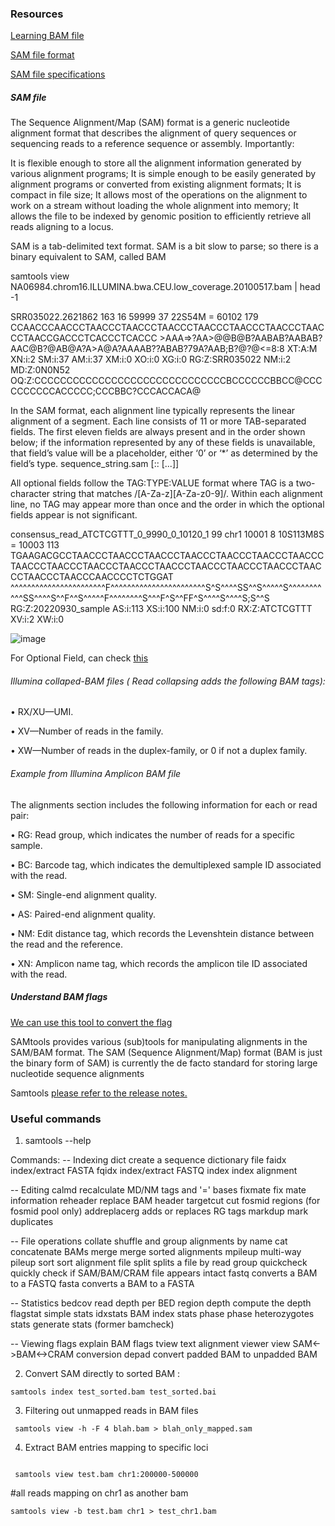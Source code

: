 ### Resources 



[Learning BAM file](https://davetang.github.io/learning_bam_file/)
 
 
[SAM file format](https://davetang.org/wiki/tiki-index.php?page=SAM)

[SAM file specifications](http://samtools.github.io/hts-specs/SAMv1.pdf)


##### SAM file 

The Sequence Alignment/Map (SAM) format is a generic nucleotide alignment format that describes the alignment of query sequences or sequencing reads to a reference sequence or assembly. Importantly:

It is flexible enough to store all the alignment information generated by various alignment programs;
It is simple enough to be easily generated by alignment programs or converted from existing alignment formats;
It is compact in file size;
It allows most of the operations on the alignment to work on a stream without loading the whole alignment into memory;
It allows the file to be indexed by genomic position to efficiently retrieve all reads aligning to a locus.

SAM is a tab-delimited text format. SAM is a bit slow to parse; so there is a binary equivalent to SAM, called BAM

samtools view NA06984.chrom16.ILLUMINA.bwa.CEU.low_coverage.20100517.bam | head -1

SRR035022.2621862 163 16 59999 37 22S54M = 60102 179 CCAACCCAACCCTAACCCTAACCCTAACCCTAACCCTAACCCTAACCCTAACCCTAACCGACCCTCACCCTCACCC >AAA=>?AA>@@B@B?AABAB?AABAB?AAC@B?@AB@A?A>A@A?AAAAB??ABAB?79A?AAB;B?@?@<=8:8 XT:A:M XN:i:2 SM:i:37 AM:i:37 XM:i:0 XO:i:0 XG:i:0 RG:Z:SRR035022 NM:i:2 MD:Z:0N0N52 OQ:Z:CCCCCCCCCCCCCCCCCCCCCCCCCCCCCCBCCCCCCBBCC@CCCCCCCCCCACCCCC;CCCBBC?CCCACCACA@

 
 
 In the SAM format, each alignment line typically represents the linear alignment of a segment. Each line consists of 11 or more TAB-separated fields. The first eleven fields are always present and in the order shown below; if the information represented by any of these fields is unavailable, that field’s value will be a placeholder, either ‘0’ or ‘*’ as determined by the field’s type. 
 sequence_string.sam
<QNAME> <FLAG> <RNAME> <POS> <MAPQ> <CIGAR> <MRNM> <MPOS> <ISIZE> <SEQ> <QUAL> [<TAG>:<VTYPE>:<VALUE> [...]]

 
 All optional fields follow the TAG:TYPE:VALUE format where TAG is a two-character string that matches
/[A-Za-z][A-Za-z0-9]/. Within each alignment line, no TAG may appear more than once and the order
in which the optional fields appear is not significant.
 
 
 consensus_read_ATCTCGTTT_0_9990_0_10120_1	99	chr1	10001	8	10S113M8S	=	10003	113	TGAAGACGCCTAACCCTAACCCTAACCCTAACCCTAACCCTAACCCTAACCCTAACCCTAACCCTAACCCTAACCCTAACCCTAACCCTAACCCTAACCCTAACCCTAACCCTAACCCAACCCCTCTGGAT	^^^^^^^^^^^^^^^^^^^^^^^F^^^^^^^^^^^^^^^^^^^^^^^S^S^^^^SS^^S^^^^^S^^^^^^^^^^^SS^^^^S^^F^^S^^^^^F^^^^^^^^S^^^F^S^^FF^S^^^^S^^^^S;S^^S	RG:Z:20220930_sample	AS:i:113	XS:i:100	NM:i:0	sd:f:0	RX:Z:ATCTCGTTT	XV:i:2	XW:i:0

 
![image](https://user-images.githubusercontent.com/20830666/209197886-cb871e93-9923-4adf-a1b1-572ec8cc2ec5.png)

For Optional Field, can check [this](https://samtools.github.io/hts-specs/SAMtags.pdf)
 
######  Illumina collaped-BAM files ( Read collapsing adds the following BAM tags):
 
 
• RX/XU—UMI.
 
• XV—Number of reads in the family.
 
• XW—Number of reads in the duplex-family, or 0 if not a duplex family.

 
 ###### Example from Illumina Amplicon BAM file
 
 The alignments section includes the following information for each or read pair:

• RG: Read group, which indicates the number of reads for a specific sample.
 
• BC: Barcode tag, which indicates the demultiplexed sample ID associated with the read.
 
• SM: Single-end alignment quality.
 
• 	AS: Paired-end alignment quality.
 
• NM: Edit distance tag, which records the Levenshtein distance between the read and the reference.
 
•	XN: Amplicon name tag, which records the amplicon tile ID associated with the read.
 
 
##### Understand BAM flags 

 
 [We can use this tool to convert the flag](http://broadinstitute.github.io/picard/explain-flags.html)
 
SAMtools provides various (sub)tools for manipulating alignments in the SAM/BAM format. The SAM (Sequence Alignment/Map) format (BAM is just the binary form of SAM) is currently the de facto standard for storing large nucleotide sequence alignments

 
 Samtools [please refer to the release notes.](https://github.com/samtools/samtools/releases)
 
 
### Useful commands 

1. samtools --help 
 
 
 Commands:
  -- Indexing
     dict           create a sequence dictionary file
     faidx          index/extract FASTA
     fqidx          index/extract FASTQ
     index          index alignment

  -- Editing
     calmd          recalculate MD/NM tags and '=' bases
     fixmate        fix mate information
     reheader       replace BAM header
     targetcut      cut fosmid regions (for fosmid pool only)
     addreplacerg   adds or replaces RG tags
     markdup        mark duplicates

  -- File operations
     collate        shuffle and group alignments by name
     cat            concatenate BAMs
     merge          merge sorted alignments
     mpileup        multi-way pileup
     sort           sort alignment file
     split          splits a file by read group
     quickcheck     quickly check if SAM/BAM/CRAM file appears intact
     fastq          converts a BAM to a FASTQ
     fasta          converts a BAM to a FASTA

  -- Statistics
     bedcov         read depth per BED region
     depth          compute the depth
     flagstat       simple stats
     idxstats       BAM index stats
     phase          phase heterozygotes
     stats          generate stats (former bamcheck)

  -- Viewing
     flags          explain BAM flags
     tview          text alignment viewer
     view           SAM<->BAM<->CRAM conversion
     depad          convert padded BAM to unpadded BAM

 
 
 2. Convert SAM directly to sorted BAM : 
 
 ```
 samtools index test_sorted.bam test_sorted.bai
 ```
 
 
 3. Filtering out unmapped reads in BAM files
```
 samtools view -h -F 4 blah.bam > blah_only_mapped.sam
 ```
 
 4. Extract BAM entries mapping to specific loci
 
```

 samtools view test.bam chr1:200000-500000
 ```
 
#all reads mapping on chr1 as another bam
 
 ```
samtools view -b test.bam chr1 > test_chr1.bam
 ```


